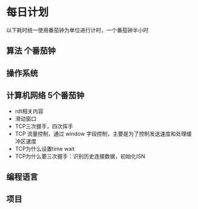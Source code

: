 # 每日计划
以下耗时统一使用番茄钟为单位进行计时，一个番茄钟半小时
## 算法 个番茄钟
## 操作系统 
## 计算机网络 5个番茄钟
- rdt相关内容
- 滑动窗口
- TCP三次握手，四次挥手
- TCP 流量控制，通过 window 字段控制，主要是为了控制发送速度和处理缓冲区速度
- TCP为什么设置time wait
- TCP为什么要三次握手：识别历史连接数据，初始化ISN
## 编程语言 
## 项目 
